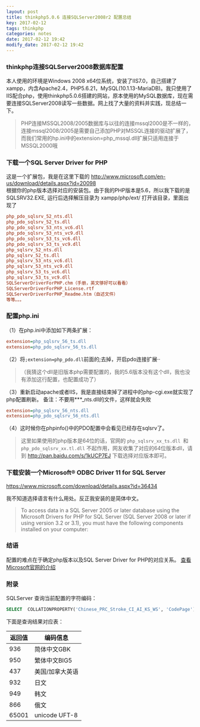 ```yaml
---
layout: post
title: thinkphp5.0.6 连接SQLServer2008r2 配置总结
key: 2017-02-12
tags: thinkphp 
categories: notes
date: 2017-02-12 19:42
modify_date: 2017-02-12 19:42
---
```


### thinkphp连接SQLServer2008数据库配置

本人使用的环境是Windows 2008 x64位系统，安装了IIS7.0，自己搭建了xampp，内含Apache2.4，PHP5.6.21，MySQL(10.1.13-MariaDB)。我只使用了IIS配合php，使用thinkphp5.0.6搭建的网站，原本使用的MySQL数据库，现在需要连接SQLServer2008读写一些数据。网上找了大量的资料并实践，现总结一下。

<!--more-->

> PHP连接MSSQL2008/2005数据库与以往的连接mssql2000是不一样的，连接mssql2008/2005是需要自己添加PHP对MSSQL连接的驱动扩展了，而我们常用的hp.ini中的extension=php_mssql.dll扩展只适用连接于MSSQL2000哦

### 下载一个SQL Server Driver for PHP

这是一个扩展包，我是在这里下载的 <http://www.microsoft.com/en-us/download/details.aspx?id=20098>   
根据你的php版本选择对应的安装包。由于我的PHP版本是5.6，所以我下载的是	
SQLSRV32.EXE, 运行后选择解压目录为 xampp/php/ext/ 
打开该目录，里面出现了

```ini
php_pdo_sqlsrv_52_nts.dll
php_pdo_sqlsrv_52_ts.dll
php_pdo_sqlsrv_53_nts_vc6.dll
php_pdo_sqlsrv_53_nts_vc9.dll
php_pdo_sqlsrv_53_ts_vc6.dll
php_pdo_sqlsrv_53_ts_vc9.dll
php_sqlsrv_52_nts.dll
php_sqlsrv_52_ts.dll
php_sqlsrv_53_nts_vc6.dll
php_sqlsrv_53_nts_vc9.dll
php_sqlsrv_53_ts_vc6.dll
php_sqlsrv_53_ts_vc9.dll
SQLServerDriverForPHP.chm（手册，英文够好可以看看）
SQLServerDriverForPHP_License.rtf
SQLServerDriverForPHP_Readme.htm（自述文件）
等等。。。
```

### 配置php.ini

（1）在php.ini中添加如下两条扩展：

```ini
extension=php_sqlsrv_56_ts.dll
extension=php_pdo_sqlsrv_56_ts.dll
```

（2）将`;extension=php_pdo.dll`前面的;去掉，开启pdo连接扩展··

>（我猜这个dll是旧版本php需要配置的，我的5.6版本没有这个dll，我也没有添加这行配置，也配置成功了）

（3）重新启动apache或者IIS，我是直接结束掉了进程中的php-cgi.exe就实现了php配置刷新。
备注：不要用***_nts.dll的文件，这样就会失败

```ini
extension=php_sqlsrv_56_nts.dll
extension=php_pdo_sqlsrv_56_nts.dll
```

（4）这时候你在phpinfo()中的PDO配置中会看见已经存在sqlsrv了。

> 这里如果使用的php版本是64位的话，官网的 `php_sqlsrv_xx_ts.dll `和 `php_pdo_sqlsrv_xx.tl.dll` 不起作用，网友收集了对应的64位版本dll，请到
> http://pan.baidu.com/s/1kUCP7EJ
> 下载选择对应版本即可。

### 下载安装一个Microsoft® ODBC Driver 11 for SQL Server

<https://www.microsoft.com/download/details.aspx?id=36434>  

我不知道选择语言有什么用处。反正我安装的是简体中文。

>To access data in a SQL Server 2005 or later database using the Microsoft Drivers for PHP for SQL Server (SQL Server 2008 or later if using version 3.2 or 3.1), you must have the following components installed on your computer:

### 结语

配置的难点在于确定php版本以及SQL Server Driver for PHP的对应关系。
[查看Microsoft官网的介绍](https://docs.microsoft.com/en-us/sql/connect/php/system-requirements-for-the-php-sql-driver)

### 附录

SQLServer 查询当前配置的字符编码：

```sql
SELECT  COLLATIONPROPERTY('Chinese_PRC_Stroke_CI_AI_KS_WS', 'CodePage')
```

下面是查询结果对应表：

| 返回值   | 编码信息          |
| ----- | ------------- |
| 936   | 简体中文GBK       |
| 950   | 繁体中文BIG5      |
| 437   | 美国/加拿大英语      |
| 932   | 日文            |
| 949   | 韩文            |
| 866   | 俄文            |
| 65001 | unicode UFT-8 |

